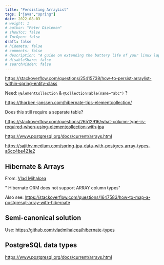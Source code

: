 ```yaml
---
title: "Persisting ArrayList"
tags: ["java","spring"]
date: 2022-08-03
# weight: 1
# author: "Peter Dieleman"
# showToc: false
# TocOpen: false
draft: false
# hidemeta: false
# comments: false
# description: "A guide on extending the battery life of your linux laptop"
# disableShare: false
# searchHidden: false
---
```


<https://stackoverflow.com/questions/25415738/how-to-persist-arraylist-within-spring-entity-class>

Need: `@ElementCollection` & `@CollectionTable(name="abc")` ?

<https://thorben-janssen.com/hibernate-tips-elementcollection/>

Does this still require a separate table?

<https://stackoverflow.com/questions/26512916/what-column-type-is-required-when-using-elementcollection-with-jpa>


<https://www.postgresql.org/docs/current/arrays.html>

<https://sajithv.medium.com/spring-jpa-data-with-postgres-array-types-a6cc4be421e2>

## Hibernate & Arrays

From: [Vlad Mihalcea](https://vladmihalcea.com/postgresql-array-java-list/)

" Hibernate ORM does not support ARRAY column types"

Also see: <https://stackoverflow.com/questions/1647583/how-to-map-a-postgresql-array-with-hibernate>

## Semi-canonical solution

Use: <https://github.com/vladmihalcea/hibernate-types>

## PostgreSQL data types

<https://www.postgresql.org/docs/current/arrays.html>